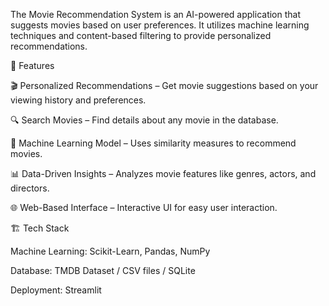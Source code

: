 The Movie Recommendation System is an AI-powered application that suggests movies based on user preferences. It utilizes machine learning techniques and content-based filtering to provide personalized recommendations.

🚀 Features

🎬 Personalized Recommendations – Get movie suggestions based on your viewing history and preferences.

🔍 Search Movies – Find details about any movie in the database.

🧠 Machine Learning Model – Uses similarity measures to recommend movies.

📊 Data-Driven Insights – Analyzes movie features like genres, actors, and directors.

🌐 Web-Based Interface – Interactive UI for easy user interaction.

🏗️ Tech Stack

Machine Learning: Scikit-Learn, Pandas, NumPy

Database: TMDB Dataset / CSV files / SQLite

Deployment: Streamlit 



